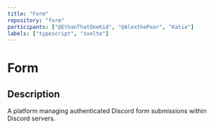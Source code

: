```yaml
---
title: "Form"
repository: "form"
participants: ["@EthanThatOneKid", "@AlexthePear", "Katie"]
labels: ["typescript", "svelte"]
---
```


# Form

## Description

A platform managing authenticated Discord form submissions within Discord servers.
